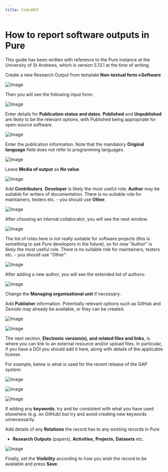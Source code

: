 ```yaml
---
title: Code4REF
---
```


# How to report software outputs in Pure

This guide has been written with reference to the Pure instance at the
University of St Andrews, which is version 5.13.1 at the time of writing.

Create a new Research Output from template **Non-textual form->Software**

![Image](PureImages/01_FindTemplate.png)

Then you will see the following input form:

![Image](PureImages/02_InputForm.png)

Enter details for **Publication status and dates**. **Published** and
**Unpublished** are likely to be the relevant options, with Published being
appropriate for open-source software.

![Image](PureImages/03_PublicationStatus.png)

Enter the publication information. Note that the mandatory **Original
language** field does not refer to programming languages.

![Image](PureImages/04_Title.png)

Leave **Media of output** as **No value**.

![Image](PureImages/05_Media.png)

Add **Contributors**. **Developer** is likely the most useful role; **Author**
may be suitable for writers of documentation. There is no suitable role for
maintainers, testers etc. - you should use **Other**.

![Image](PureImages/06_FindAuthor.png)

After choosing an internal collaborator, you will see the next window.

![Image](PureImages/07_AddAuthor.png)

The list of roles here is not really suitable for software projects
(this is something to ask Pure developers in the future), so for now
"Author" is likely the most useful role. There is no suitable role for
maintainers, testers etc. - you should use "Other".

![Image](PureImages/08_AuthorRole.png)

After adding a new author, you will see the extended list of authors:

![Image](PureImages/09_TwoAuthors.png)

Change the **Managing organisational unit** if necessary.

Add **Publisher** information. Potentially relevant options such as GitHub and
Zenodo may already be available, or they can be created.

![Image](PureImages/10_Publisher.png)

![Image](PureImages/11_Find_Publisher.png)

The next section, **Electronic version(s), and related files and links**, is
where you can link to an external resource and/or upload files. In particular,
if you have a DOI you should add it here, along with details of the applicable
license.

For example, below is what is used for the recent release of the GAP system:

![Image](PureImages/12_Versions.png)

![Image](PureImages/13_FinalPublished.png)

![Image](PureImages/14_GitHubTag.png)

If adding any **keywords**, try and be consistent with what you have used
elsewhere (e.g. on GitHub) but try and avoid creating new keywords
unnecessarily.

Add details of any **Relations** the record has to any existing records in Pure
- **Research Outputs** (papers), **Activities**, **Projects**, **Datasets** etc.

![Image](PureImages/15_Relations.png)

Finally, set the **Visibility** according to how you wish the record to be available
and press **Save**.
